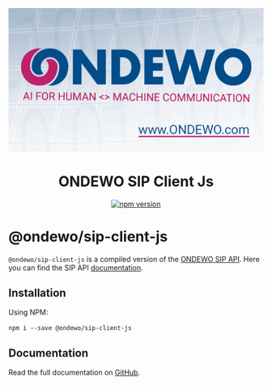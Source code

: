 <p align="center">
  <a href="https://www.ondewo.com">
    <img alt="ONDEWO Logo" src="https://raw.githubusercontent.com/ondewo/ondewo-logos/master/github/ondewo_logo_github_2.png"/>
  </a>
  <h1 align="center">
    ONDEWO SIP Client Js
  </h1>
  <p align="center">
    <a href="https://badge.fury.io/js/%40ondewo%2Fsip-client-js"><img src="https://badge.fury.io/js/%40ondewo%2Fsip-client-js.svg" alt="npm version" height="18"></a>
  </p>
</p>

# @ondewo/sip-client-js

`@ondewo/sip-client-js` is a compiled version of the [ONDEWO SIP API](https://github.com/ondewo/ondewo-sip-api). Here you can find the SIP API [documentation](https://ondewo.github.io/ondewo-sip-api/).

## Installation

Using NPM:

```shell
npm i --save @ondewo/sip-client-js
```

## Documentation

Read the full documentation on [GitHub](https://github.com/ondewo/ondewo-sip-client-js).
